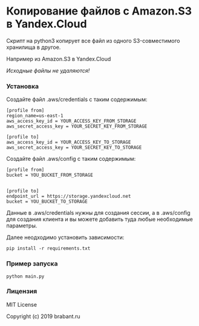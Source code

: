 # Копирование файлов с Amazon.S3 в Yandex.Cloud

Скрипт на python3 копирует все файл из одного S3-совместимого хранилища в другое.

Например из Amazon.S3 в Yandex.Cloud

*Исходные файлы не удаляются!*

### Установка

Создайте файл .aws/credentials с таким содержимым:

```
[profile from]
region_name=us-east-1
aws_access_key_id = YOUR_ACCESS_KEY_FROM_STORAGE
aws_secret_access_key = YOUR_SECRET_KEY_FROM_STORAGE

[profile to]
aws_access_key_id = YOUR_ACCESS_KEY_TO_STORAGE
aws_secret_access_key = YOUR_SECRET_KEY_TO_STORAGE
```

Создайте файл .aws/config с таким содержимым:

```
[profile from]
bucket = YOU_BUCKET_FROM_STORAGE


[profile to]
endpoint_url = https://storage.yandexcloud.net
bucket = YOU_BUCKET_TO_STORAGE
```

Данные в .aws/credentials нужны для создания сессии, а в .aws/config для создания клиента и вы можете добавить туда любые необходимые параметры.

Далее неодходимо установить зависимости: 

```
pip install -r requirements.txt
```

### Пример запуска
```
python main.py
```


### Лицензия
MIT License

Copyright (c) 2019 brabant.ru
